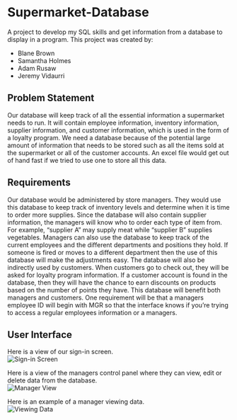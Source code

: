 # Supermarket-Database
A project to develop my SQL skills and get information from a database to display in a program.
This project was created by:
- Blane Brown
- Samantha Holmes
- Adam Rusaw
- Jeremy Vidaurri

## Problem Statement
Our database will keep track of all the essential information a supermarket needs to run. It will contain 
employee information, inventory information, supplier information, and customer information, which is 
used in the form of a loyalty program. We need a database because of the potential large amount of 
information that needs to be stored such as all the items sold at the supermarket or all of the customer
accounts. An excel file would get out of hand fast if we tried to use one to store all this data.

## Requirements 
Our database would be administered by store managers. They would use this database to keep track of 
inventory levels and determine when it is time to order more supplies. Since the database will also 
contain supplier information, the managers will know who to order each type of item from. For 
example, “supplier A” may supply meat while “supplier B” supplies vegetables. Managers can also use 
the database to keep track of the current employees and the different departments and positions they 
hold. If someone is fired or moves to a different department then the use of this database will make the 
adjustments easy. The database will also be indirectly used by customers. When customers go to check 
out, they will be asked for loyalty program information. If a customer account is found in the database,
then they will have the chance to earn discounts on products based on the number of points they have. 
This database will benefit both managers and customers. One requirement will be that a managers 
employee ID will begin with MGR so that the interface knows if you’re trying to access a regular 
employees information or a managers. 

## User Interface
Here is a view of our sign-in screen.<br/>
![Sign-in Screen](https://user-images.githubusercontent.com/88754586/191136842-2d491954-a439-449b-abee-4198d2112f35.PNG)

Here is a view of the managers control panel where they can view, edit or delete data from the database.<br/>
![Manager View](https://user-images.githubusercontent.com/88754586/191137683-e02784e2-cf80-47c9-9986-e05b3ac48b50.PNG)

Here is an example of a manager viewing data.<br/>
![Viewing Data](https://user-images.githubusercontent.com/88754586/191137742-12983e6c-a976-45d1-97b4-b90fed503f65.PNG)


